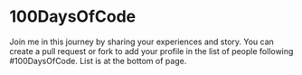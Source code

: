 # 100DaysOfCode
Join me in this journey by sharing your experiences and story. You can create a pull request or fork to add your profile in the list of people following #100DaysOfCode. List is at the bottom of page.
